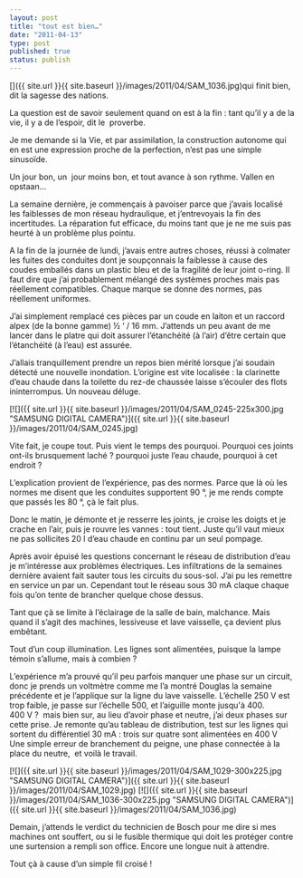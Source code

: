```yaml
---
layout: post
title: "tout est bien…"
date: "2011-04-13"
type: post
published: true
status: publish
---
```


[]({{ site.url }}{{ site.baseurl }}/images/2011/04/SAM_1036.jpg)qui finit bien, dit la sagesse des nations.

La question est de savoir seulement quand on est à la fin : tant qu’il y a de la vie, il y a de l’espoir, dit le  proverbe.

Je me demande si la Vie, et par assimilation, la construction autonome qui en est une expression proche de la perfection, n’est pas une simple sinusoïde.

Un jour bon, un  jour moins bon, et tout avance à son rythme. Vallen en opstaan…

La semaine dernière, je commençais à pavoiser parce que j’avais localisé les faiblesses de mon réseau hydraulique, et j’entrevoyais la fin des incertitudes. La réparation fut efficace, du moins tant que je ne me suis pas heurté à un problème plus pointu.

A la fin de la journée de lundi, j’avais entre autres choses, réussi à colmater les fuites des conduites dont je soupçonnais la faiblesse à cause des coudes emballés dans un plastic bleu et de la fragilité de leur joint o-ring. Il faut dire que j’ai probablement mélangé des systèmes proches mais pas réellement compatibles. Chaque marque se donne des normes, pas réellement uniformes.

J’ai simplement remplacé ces pièces par un coude en laiton et un raccord alpex (de la bonne gamme) ½ ‘ / 16 mm. J’attends un peu avant de me lancer dans le platre qui doit assurer l’étanchéité (à l’air) d’être certain que l’étanchéité (à l’eau) est assurée.

J’allais tranquillement prendre un repos bien mérité lorsque j’ai soudain détecté une nouvelle inondation. L’origine est vite localisée : la clarinette d’eau chaude dans la toilette du rez-de chaussée laisse s’écouler des flots ininterrompus. Un nouveau déluge.

[![]({{ site.url }}{{ site.baseurl }}/images/2011/04/SAM_0245-225x300.jpg "SAMSUNG DIGITAL CAMERA")]({{ site.url }}{{ site.baseurl }}/images/2011/04/SAM_0245.jpg)

Vite fait, je coupe tout. Puis vient le temps des pourquoi. Pourquoi ces joints ont-ils brusquement laché ? pourquoi juste l’eau chaude, pourquoi à cet endroit ?

L’explication provient de l’expérience, pas des normes. Parce que là où les normes me disent que les conduites supportent 90 °, je me rends compte que passés les 80 °, çà le fait plus.

Donc le matin, je démonte et je resserre les joints, je croise les doigts et je crache en l’air, puis je rouvre les vannes : tout tient. Juste qu’il vaut mieux ne pas sollicites 20 l d’eau chaude en continu par un seul pompage.

Après avoir épuisé les questions concernant le réseau de distribution d’eau je m’intéresse aux problèmes électriques. Les infiltrations de la semaines dernière avaient fait sauter tous les circuits du sous-sol. J’ai pu les remettre en service un par un. Cependant tout le réseau sous 30 mA claque chaque fois qu’on tente de brancher quelque chose dessus.

Tant que çà se limite à l’éclairage de la salle de bain, malchance. Mais quand il s’agit des machines, lessiveuse et lave vaisselle, ça devient plus embêtant.

Tout d’un coup illumination. Les lignes sont alimentées, puisque la lampe témoin s’allume, mais à combien ?

L’expérience m’a prouvé qu’il peu parfois manquer une phase sur un circuit, donc je prends un voltmètre comme me l’a montré Douglas la semaine précédente et je l’applique sur la ligne du lave vaisselle. L’échelle 250 V est trop faible, je passe sur l’échelle 500, et l’aiguille monte jusqu'à 400. 400 V ?  mais bien sur, au lieu d’avoir phase et neutre, j’ai deux phases sur cette prise. Je remonte qu’au tableau de distribution, test sur les lignes qui sortent du différentiel 30 mA : trois sur quatre sont alimentées en 400 V Une simple erreur de branchement du peigne, une phase connectée à la place du neutre,  et voilà le travail.

 [![]({{ site.url }}{{ site.baseurl }}/images/2011/04/SAM_1029-300x225.jpg "SAMSUNG DIGITAL CAMERA")]({{ site.url }}{{ site.baseurl }}/images/2011/04/SAM_1029.jpg) [![]({{ site.url }}{{ site.baseurl }}/images/2011/04/SAM_1036-300x225.jpg "SAMSUNG DIGITAL CAMERA")]({{ site.url }}{{ site.baseurl }}/images/2011/04/SAM_1036.jpg)

Demain, j’attends le verdict du technicien de Bosch pour me dire si mes machines ont souffert, ou si le fusible thermique qui doit les protéger contre une surtension a rempli son office. Encore une longue nuit à attendre.

Tout çà à cause d’un simple fil croisé !
